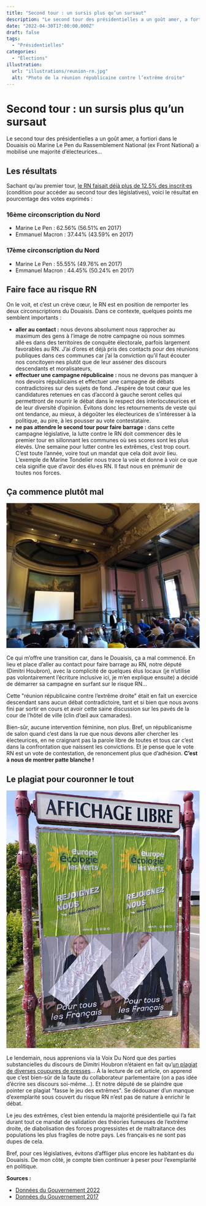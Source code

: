 ```yaml
---
title: "Second tour : un sursis plus qu’un sursaut"
description: "Le second tour des présidentielles a un goût amer, a fortiori dans le Douaisis."
date: "2022-04-30T17:00:00.000Z"
draft: false
tags:
  - "Présidentielles"
categories:
  - "Élections"
illustration:
  url: "illustrations/reunion-rn.jpg"
  alt: "Photo de la réunion républicaine contre l’extrême droite"
---
```


# Second tour : un sursis plus qu’un sursaut

Le second tour des présidentielles a un goût amer, a fortiori dans le Douaisis où Marine Le Pen du Rassemblement National (ex Front National) a mobilisé une majorité d’électeurices...

## Les résultats

Sachant qu’au premier tour, [le RN faisait déjà plus de 12.5% des inscrit·es](./presidentielles-2022-barrage-puis-ballottage) (condition pour accéder au second tour des législatives), voici le résultat en pourcentage des votes exprimés :

### 16ème circonscription du Nord

- Marine Le Pen : 62.56% (56.51% en 2017)
- Emmanuel Macron : 37.44% (43.59% en 2017)

### 17ème circonscription du Nord

- Marine Le Pen : 55.55% (49.76% en 2017)
- Emmanuel Macron : 44.45% (50.24% en 2017)

## Faire face au risque RN

On le voit, et c’est un crève cœur, le RN est en position de remporter les deux circonscriptions du Douaisis. Dans ce contexte, quelques points me semblent importants :
- **aller au contact :** nous devons absolument nous rapprocher au maximum des gens à l’image de notre campagne où nous sommes allé·es dans des territoires de conquête électorale, parfois largement favorables au RN. J’ai d’ores et déjà pris des contacts pour des réunions publiques dans ces communes car j’ai la conviction qu’il faut écouter nos concitoyen·nes plutôt que de leur asséner des discours descendants et moralisateurs,
- **effectuer une campagne républicaine :** nous ne devons pas manquer à nos devoirs républicains et effectuer une campagne de débats contradictoires sur des sujets de fond. J’espère de tout cœur que les candidatures retenues en cas d’accord à gauche seront celles qui permettront de nourrir le débat dans le respect des interlocuteurices et de leur diversité d’opinion. Évitons donc les retournements de veste qui ont tendance, au mieux, à dégoûter les électeurices de s’intéresser à la politique, au pire, à les pousser au vote contestataire.
- **ne pas attendre le second tour pour faire barrage :** dans cette campagne législative, la lutte contre le RN doit commencer dès le premier tour en sillonnant les communes où ses scores sont les plus élevés. Une semaine pour lutter contre les extrêmes, c’est trop court. C’est toute l’année, voire tout un mandat que cela doit avoir lieu. L’exemple de Marine Tondelier nous trace la voie et donne à voir ce que cela signifie que d’avoir des élu·es RN. Il faut nous en prémunir de toutes nos forces.

## Ça commence plutôt mal

![Photo de la réunion républicaine contre l’extrême droite](illustrations/reunion-rn.jpg)

Ce qui m’offre une transition car, dans le Douaisis, ça a mal commencé. En lieu et place d’aller au contact pour faire barrage au RN, notre député (Dimitri Houbron), avec la complicité de quelques élus locaux (je n’utilise pas volontairement l’écriture inclusive ici, je m’en explique ensuite) a décidé de démarrer sa campagne en surfant sur le risque RN...

Cette "réunion républicaine contre l’extrême droite" était en fait un exercice descendant sans aucun débat contradictoire, tant et si bien que nous avons fini par sortir en cours et avoir cette saine discussion sur les pavés de la cour de l’hôtel de ville (clin d’œil aux camarades).

Bien-sûr, aucune intervention féminine, non plus. Bref, un républicanisme de salon quand c’est dans la rue que nous devons aller chercher les électeurices, en ne craignant pas la parole libre de toutes et tous car c’est dans la confrontation que naissent les convictions. Et je pense que le vote RN est un vote de contestation, de renoncement plus que d’adhésion. **C’est à nous de montrer patte blanche !**

## Le plagiat pour couronner le tout


![Photo affiches EÉLV](illustrations/affiches-eelv.jpg "🖼⬅️")

Le lendemain, nous apprenions via la Voix Du Nord que des parties substancielles du discours de Dimitri Houbron n’étaient en fait qu’[un plagiat de diverses coupures de presses](https://www.lavoixdunord.fr/1171973/article/2022-04-27/douai-des-extraits-particulierement-inspires-dans-le-discours-du-depute-dimitri)... À la lecture de cet article, on apprend que c’est bien-sûr de la faute du collaborateur parlementaire (on a pas idée d’écrire ses discours soi-même...). Et notre député de se plaindre que pointer ce plagiat "fasse le jeu des extrêmes". Se dédouaner d’un manque d’exemplarité sous couvert du risque RN n’est pas de nature à enrichir le débat.

Le jeu des extrêmes, c’est bien entendu la majorité présidentielle qui l’a fait durant tout ce mandat de validation des théories fumeuses de l’extrême droite, de diabolisation des forces progressistes et de maltraitance des populations les plus fragiles de notre pays. Les français·es ne sont pas dupes de cela.

Bref, pour ces législatives, évitons d’affliger plus encore les habitant·es du Douaisis. De mon côté, je compte bien continuer à peser pour l’exemplarité en politique.

**Sources :**
- [Données du Gouvernement 2022](https://www.data.gouv.fr/fr/datasets/election-presidentielle-des-10-et-24-avril-2022-resultats-du-second-tour/)
- [Données du Gouvernement 2017](https://www.data.gouv.fr/fr/datasets/election-presidentielle-des-23-avril-et-7-mai-2017-resultats-du-2eme-tour-1/)
